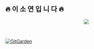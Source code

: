 ## 🔥 이 소 연 입 니 다 🔥 ##

<p align="center">
  <a href="https://solved.ac/red426">
    <img src="http://mazassumnida.wtf/api/v2/generate_badge?boj=red426">
  </a>
</p>

<br>

[![GitGarden](https://gitgarden.marshallku.dev/?user_name=reed426)](https://github.com/marshallku/gitgarden)
